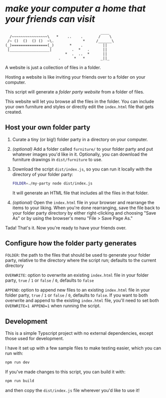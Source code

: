 # _make your computer a home that your friends can visit_

```
                                           ____
  /~~~~~~~~~~~~~~~~\   *    ..    .       /    \
 /~ ()  ()  () ()  ~\.             *     /______\
(_)================(_)       *    .         ||
 |__________________|         .  *   .      ||
                           *  .  ..  *      ||
                        .      *   *       _||_
```

A website is just a collection of files in a folder.

Hosting a website is like inviting your friends over to a folder on your computer.

This script will generate a _folder party website_ from a folder of files.

This website will let you browse all the files in the folder. You can include your own furniture and styles or directly edit the `index.html` file that gets created.

## Host your own folder party

1. Curate a tiny (or big!) folder party in a directory on your computer.

2. *(optional)* Add a folder called `furniture/` to your folder party and put whatever images you'd like in it. Optionally, you can download the furniture drawings in `dist/furniture` to use.

3. Download the script `dist/index.js`, so you can run it locally with the directory of your folder party:
   ```bash
   FOLDER=./my-party node dist/index.js
   ```
   It will generate an HTML file that includes all the files in that folder.

4. *(optional)* Open the `index.html` file in your browser and rearrange the items to your liking. When you're done rearranging, save the file back to your folder party directory by either right-clicking and choosing "Save As" or by using the browser's menu "File > Save Page As."

Tada! That's it. Now you're ready to have your friends over.

## Configure how the folder party generates

`FOLDER`: the path to the files that should be used to generate your folder party, relative to the directory where the script run; defaults to the current directory

`OVERWRITE`: option to overwrite an existing `index.html` file in your folder party, `true` / `1` or `false` / `0`, defaults to `false`

`APPEND`: option to append new files to an existing `index.html` file in your folder party, `true` / `1` or `false` / `0`, defaults to `false`. If you want to both overwrite and append to the existing `index.html` file, you'll need to set both `OVERWRITE=1 APPEND=1` when running the script.

## Development

This is a simple Typscript project with no external dependencies, except those used for development.

I have it set up with a few sample files to make testing easier, which you can run with:
```bash
npm run dev
```

If you've made changes to this script, you can build it with:
```bash
npm run build
```
and then copy the `dist/index.js` file wherever you'd like to use it!